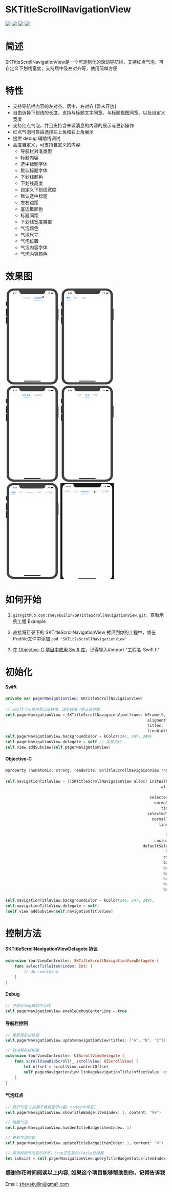 # SKTitleScrollNavigationView

![](https://img.shields.io/badge/platform-iOS-green.svg)
![](https://img.shields.io/badge/pod-v1.6.0.beta.1-blue.svg)
![](https://img.shields.io/badge/language-Swift-purple.svg)
![](https://img.shields.io/badge/moduleVersion-v0.2.0-red.svg)


# 简述

SKTitleScrollNavigationView是一个可定制化的滚动导航栏，支持红点气泡，可自定义下划线宽度，支持居中及左对齐等，使用简单方便

# 特性

- 支持导航栏内容的左对齐、居中、右对齐 [暂未开放]
- 自由选择下划线的长度，支持与标题文字同宽、与标题视图同宽、以及自定义宽度
- 支持红点气泡，并且支持含未读消息的内容的展示与更新操作
- 红点气泡可自由选择左上角和右上角展示
- 提供 debug 辅助线调试
- 高度自定义，可支持自定义的内容
	- 导航栏对准类型
	- 标题内容 
	- 选中标题字体
	- 默认标题字体
	- 下划线颜色
	- 下划线高度
	- 自定义下划线宽度
	- 默认选中标题
	- 左右边距
	- 底边框颜色
	- 标题间距
	- 下划线宽度类型
	- 气泡颜色
	- 气泡尺寸
	- 气泡位置
	- 气泡内容字体
	- 气泡内容颜色

# 效果图

<img src="https://github.com/shevakuilin/MyGithubPicture/raw/master/Pictures/SKTitleScrollNavigaionView_1.png" width="168" height ="300" />
<img src="https://github.com/shevakuilin/MyGithubPicture/raw/master/Pictures/SKTitleScrollNavigaionView_2.png" width="168" height ="300" />
<img src="https://github.com/shevakuilin/MyGithubPicture/raw/master/Pictures/SKTitleScrollNavigaionView_3.png" width="168" height ="300" />
<img src="https://github.com/shevakuilin/MyGithubPicture/raw/master/Pictures/SKTitleScrollNavigaionView_4.png" width="168" height ="300" />
<img src="https://github.com/shevakuilin/MyGithubPicture/raw/master/Pictures/SKTitleScrollNavigaionView_5.png" width="168" height ="300" />
<img src="https://github.com/shevakuilin/MyGithubPicture/raw/master/Pictures/SKTitleScrollNavigaionView_6.gif" width="168" height ="300" />

# 如何开始


1. `git@github.com:shevakuilin/SKTitleScrollNavigationView.git`，查看示例工程 Example

2. 直接将目录下的 SKTitleScrollNavigationView 拷贝到你的工程中，或在Podfile文件中添加 ```pod 'SKTitleScrollNavigationView'```

3. [在 Objective-C 项目中使用 Swift 库](https://www.jianshu.com/p/a342fba7f418)，记得导入#import "工程名-Swift.h"

# 初始化

#### Swift
```swift
private var pagerNavigationView: SKTitleScrollNavigaionView!

// Swift可以使用默认值特性，这里省略了默认值参数
self.pagerNavigationView = SKTitleScrollNavigaionView(frame: kFrame(0, XituGlobalConst.navBarHeight() - 44, UIScreenAttribute.width, 44),
                                                              aligmentType: .left,
                                                              titles: ["推荐", "综合", "沸点"],
                                                              lineWidthType: .titleWidth)
self.pagerNavigationView.backgroundColor = kColor(247, 247, 249)
self.pagerNavigationView.delegate = self // 实现协议
self.view.addSubview(self.pagerNavigationView)
```
#### Objective-C

```Objectivec
@property (nonatomic, strong, readwrite) SKTitleScrollNavigaionView *navigationTitleView;

self.navigationTitleView = [[SKTitleScrollNavigaionView alloc] initWithFrame:CGRectMake(0, topSeparateViewHeight, kScreenWidth, 44)
                                                                    aligmentType:SKAligmentTypeCenter
                                                                          titles:@[@"用户消息", @"系统消息"]
                                                               selectedTitleFont:kFontBold(16)
                                                                 normalTitleFont:kFont(16)
                                                                    titleSpacing:60
                                                              selectedTitleColor:kColor(0, 127, 255)
                                                                normalTitleColor:kColor(138, 154, 169)
                                                                   lineWidthType:SKLineWidthTypeTitleWidth
                                                                       lineColor:kColor(0, 127, 255)
                                                                      lineHeight:2
                                                                 customLineWidth:0
                                                            defaultSelectedIndex:0
                                                                      leftMargin:15
                                                                     rightMargin:15
                                                                     borderColor:kColor(182, 186, 193)
                                                                     badgeColor:[UIColor red]
                                                                     badgeSize:self.badgeSize
                                                                     badgeLocation: self.badgeLocation
                                                                     badgeContentFont: kFont(9)
                                                                     badgeContentColor: [UIColor white]];

self.navigationTitleView.backgroundColor = kColor(246, 247, 249);
self.navigationTitleView.delegate = self;
[self.view addSubview:self.navigationTitleView]
```

# 控制方法

#### SKTitleScrollNavigationViewDelagete 协议

```swift
extension YourViewController: SKTitleScrollNavigationViewDelagete {
    func selectTitleItem(index: Int) {
		// do something
    }
}
```

#### Debug

```swift
// 开启debug辅助中心线
self.pagerNavigationView.enableDebugCenterLine = true
```

#### 导航栏控制

```swift
// 更新导航栏标题
self.pagerNavigationView.updateNavigationView(titles: ["A", "B", "C"])
```
```swift
// 联动导航栏标题
extension YourViewController: UIScrollViewDelegate {
    func scrollViewDidScroll(_ scrollView: UIScrollView) {
        let offset = scrollView.contentOffset
        self.pagerNavigationView.linkageNavigationTitle(offsetValue: offset.x) // 传入偏移量
    }
}
```

#### 气泡红点

```swift
// 显示气泡 [如果不需要显示内容，content传空]
self.pagerNavigationView.showTitleBadge(itemIndex: 1, content: "99")
```
```swift
// 隐藏气泡
self.pagerNavigationView.hiddenTitleBadge(itemIndex: 1)
```
```swift
// 更新气泡内容
self.pagerNavigationView.updateTitleBadge(itemIndex: 1, content: "6")
```
```swift
// 查询标题气泡显示状态，true正在显示/fasle已隐藏
let isExist = self.pagerNavigationView.queryTitleBadgeStatus(itemIndex: 1)
```

### 感谢你花时间阅读以上内容, 如果这个项目能够帮助到你，记得告诉我


Email: shevakuilin@gmail.com
